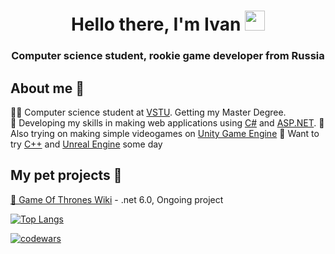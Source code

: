 <h1 align="center">Hello there, I'm Ivan
<img src="https://github.com/blackcater/blackcater/raw/main/images/Hi.gif" height="32"/></h1>
<h3 align="center">Computer science student, rookie game developer from Russia </h3>

## About me 💬  
👨‍🎓 Computer science student at [VSTU](https://www.vstu.ru/). Getting my Master Degree.   
🤘 Developing my skills in making web applications using [C#](https://learn.microsoft.com/ru-ru/dotnet/csharp/) and [ASP.NET](https://dotnet.microsoft.com/en-us/apps/aspnet).
💾 Also trying on making simple videogames on [Unity Game Engine](https://unity.com/)
📖 Want to try [C++](https://learn.microsoft.com/ru-ru/cpp/?view=msvc-170) and [Unreal Engine](https://www.unrealengine.com/en-US) some day

## My pet projects 🚧  
[🐉 Game Of Thrones Wiki](https://github.com/ILoveRedheads/GOTWikiMVC) - .net 6.0, Ongoing project


[![Top Langs](https://github-readme-stats.vercel.app/api/top-langs/?username=ILoveRedheads)](https://github.com/ILoveRedheads/github-readme-stats)

[![codewars](https://www.codewars.com/users/ILoveRedheads/badges/large)](https://www.codewars.com/users/ILoveRedheads)
